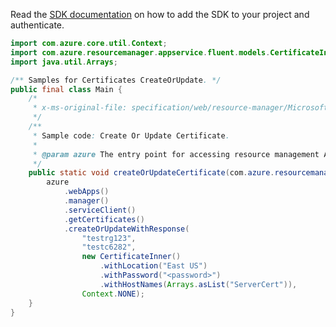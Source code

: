 Read the [SDK documentation](https://github.com/Azure/azure-sdk-for-java/blob/azure-resourcemanager_2.12.0/sdk/resourcemanager/azure-resourcemanager/README.md) on how to add the SDK to your project and authenticate.

```java
import com.azure.core.util.Context;
import com.azure.resourcemanager.appservice.fluent.models.CertificateInner;
import java.util.Arrays;

/** Samples for Certificates CreateOrUpdate. */
public final class Main {
    /*
     * x-ms-original-file: specification/web/resource-manager/Microsoft.Web/stable/2021-03-01/examples/CreateOrUpdateCertificate.json
     */
    /**
     * Sample code: Create Or Update Certificate.
     *
     * @param azure The entry point for accessing resource management APIs in Azure.
     */
    public static void createOrUpdateCertificate(com.azure.resourcemanager.AzureResourceManager azure) {
        azure
            .webApps()
            .manager()
            .serviceClient()
            .getCertificates()
            .createOrUpdateWithResponse(
                "testrg123",
                "testc6282",
                new CertificateInner()
                    .withLocation("East US")
                    .withPassword("<password>")
                    .withHostNames(Arrays.asList("ServerCert")),
                Context.NONE);
    }
}
```
